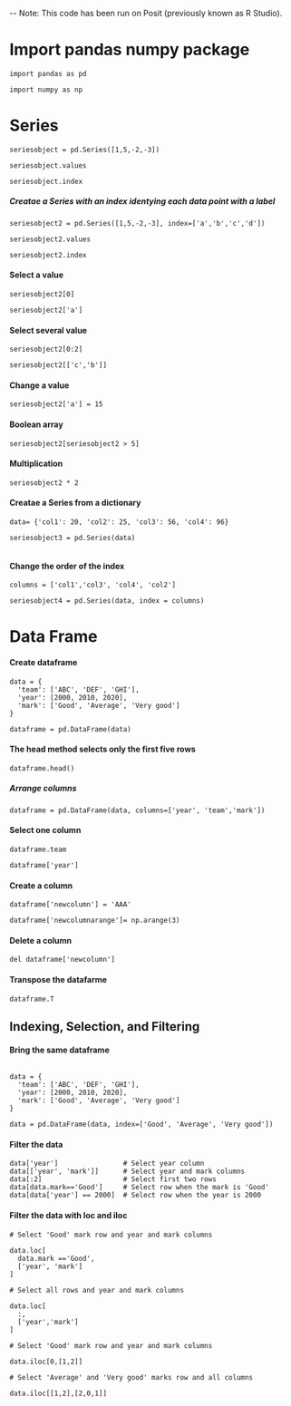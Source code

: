 
-- Note: This code has been run on Posit (previously known as R Studio).


#  Import  pandas numpy package    

```
import pandas as pd

import numpy as np

```


# Series
   

```
seriesobject = pd.Series([1,5,-2,-3])

seriesobject.values

seriesobject.index

```



##### Creatae a Series with an index identying each data point with a label

```
seriesobject2 = pd.Series([1,5,-2,-3], index=['a','b','c','d'])

seriesobject2.values

seriesobject2.index
```

#### Select a value 

```
seriesobject2[0]

seriesobject2['a']
```

#### Select several value 

```
seriesobject2[0:2]

seriesobject2[['c','b']]
```

#### Change a value

```
seriesobject2['a'] = 15
```

#### Boolean array 

```
seriesobject2[seriesobject2 > 5]
```

#### Multiplication

```
seriesobject2 * 2
```

#### Creatae a Series from a dictionary

```
data= {'col1': 20, 'col2': 25, 'col3': 56, 'col4': 96}

seriesobject3 = pd.Series(data)


```

#### Change the order of the index

```
columns = ['col1','col3', 'col4', 'col2']

seriesobject4 = pd.Series(data, index = columns)

```

# Data Frame


#### Create dataframe

```
data = {
  'team': ['ABC', 'DEF', 'GHI'],
  'year': [2000, 2010, 2020],
  'mark': ['Good', 'Average', 'Very good']
}

dataframe = pd.DataFrame(data)
```



#### The head method selects only the first five rows

```
dataframe.head()
```

##### Arrange columns

```
dataframe = pd.DataFrame(data, columns=['year', 'team','mark'])
```

#### Select one column

```
dataframe.team

dataframe['year']
```

#### Create a column

```
dataframe['newcolumn'] = 'AAA'

dataframe['newcolumnarange']= np.arange(3)

```

#### Delete a column

```
del dataframe['newcolumn']
```

#### Transpose the datafarme

```
dataframe.T
```



## Indexing, Selection, and Filtering


#### Bring the same dataframe

```

data = {
  'team': ['ABC', 'DEF', 'GHI'],
  'year': [2000, 2010, 2020],
  'mark': ['Good', 'Average', 'Very good']
}

data = pd.DataFrame(data, index=['Good', 'Average', 'Very good'])
```

#### Filter the data

```
data['year']                # Select year column
data[['year', 'mark']]      # Select year and mark columns
data[:2]                    # Select first two rows
data[data.mark=='Good']     # Select row when the mark is 'Good'
data[data['year'] == 2000]  # Select row when the year is 2000

```

#### Filter the data with loc and iloc

```
# Select 'Good' mark row and year and mark columns

data.loc[
  data.mark =='Good',
  ['year', 'mark']
]

# Select all rows and year and mark columns

data.loc[
  :,
  ['year','mark']
]

# Select 'Good' mark row and year and mark columns

data.iloc[0,[1,2]]

# Select 'Average' and 'Very good' marks row and all columns

data.iloc[[1,2],[2,0,1]]

```
